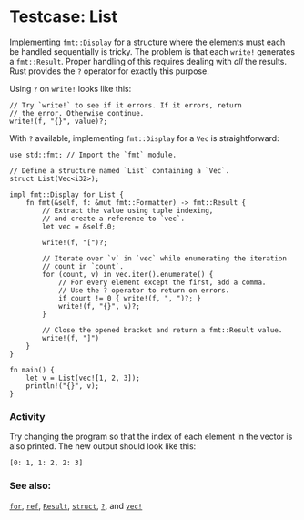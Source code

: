 # Testcase: List

Implementing `fmt::Display` for a structure where the elements must each be
handled sequentially is tricky. The problem is that each `write!` generates a
`fmt::Result`. Proper handling of this requires dealing with *all* the
results. Rust provides the `?` operator for exactly this purpose.

Using `?` on `write!` looks like this:

```rust,ignore
// Try `write!` to see if it errors. If it errors, return
// the error. Otherwise continue.
write!(f, "{}", value)?;
```

With `?` available, implementing `fmt::Display` for a `Vec` is
straightforward:

```rust,editable
use std::fmt; // Import the `fmt` module.

// Define a structure named `List` containing a `Vec`.
struct List(Vec<i32>);

impl fmt::Display for List {
    fn fmt(&self, f: &mut fmt::Formatter) -> fmt::Result {
        // Extract the value using tuple indexing,
        // and create a reference to `vec`.
        let vec = &self.0;

        write!(f, "[")?;

        // Iterate over `v` in `vec` while enumerating the iteration
        // count in `count`.
        for (count, v) in vec.iter().enumerate() {
            // For every element except the first, add a comma.
            // Use the ? operator to return on errors.
            if count != 0 { write!(f, ", ")?; }
            write!(f, "{}", v)?;
        }

        // Close the opened bracket and return a fmt::Result value.
        write!(f, "]")
    }
}

fn main() {
    let v = List(vec![1, 2, 3]);
    println!("{}", v);
}
```

### Activity

Try changing the program so that the index of each element in the vector is also
printed. The new output should look like this:

```rust,ignore
[0: 1, 1: 2, 2: 3]
```

### See also:

[`for`][for], [`ref`][ref], [`Result`][result], [`struct`][struct],
[`?`][q_mark], and [`vec!`][vec]

[for]: ../../../flow_control/for.md
[result]: ../../../std/result.md
[ref]: ../../../scope/borrow/ref.md
[struct]: ../../../custom_types/structs.md
[q_mark]: ../../../std/result/question_mark.md
[vec]: ../../../std/vec.md
